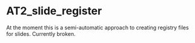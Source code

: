 # AT2_slide_register
At the moment this is a semi-automatic approach to creating registry files for slides. Currently broken.
